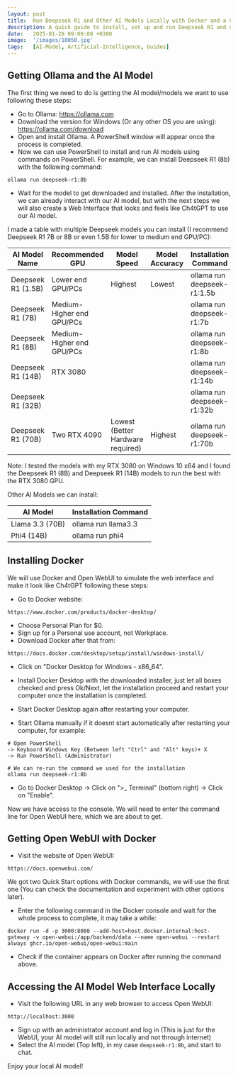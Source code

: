 ```yaml
---
layout: post
title:  Run Deepseek R1 and Other AI Models Locally with Docker and a Ch4tGPT-alike Web Interface (Open WebUI)
description: A quick guide to install, set up and run Deepseek R1 and other AI models locally with Docker and a Ch4tGPT-alike web interface (Open WebUI)
date:   2025-01-28 09:00:00 +0300
image:  '/images/10050.jpg'
tags:   [AI-Model, Artificial-Intelligence, Guides]
---
```


## Getting Ollama and the AI Model
The first thing we need to do is getting the AI model/models we want to use following these steps:
- Go to Ollama: https://ollama.com
- Download the version for Windows (Or any other OS you are using): https://ollama.com/download
- Open and install Ollama. A PowerShell window will appear once the process is completed. 
- Now we can use PowerShell to install and run AI models using commands on PowerShell. For example, we can install Deepseek R1 (8b) with the following command:
```shell
ollama run deepseek-r1:8b
```

- Wait for the model to get downloaded and installed. After the installation, we can already interact with our AI model, but with the next steps we will also create a Web Interface that looks and feels like Ch4tGPT to use our AI model.

I made a table with multiple Deepseek models you can install (I recommend Deepseek R1 7B or 8B or even 1.5B for lower to medium end GPU/PC):

| AI Model Name      | Recommended GPU           | Model Speed                       | Model Accuracy | Installation Command           |
| ------------------ | ------------------------- | --------------------------------- | -------------- | ------------------------------ |
| Deepseek R1 (1.5B) | Lower end GPU/PCs         | Highest                           | Lowest         | ollama run deepseek-r1:1.5b    |
| Deepseek R1 (7B)   | Medium-Higher end GPU/PCs |                                   |                | ollama run deepseek-r1:7b      |
| Deepseek R1 (8B)   | Medium-Higher end GPU/PCs |                                   |                | ollama run deepseek-r1:8b      |
| Deepseek R1 (14B)  | RTX 3080                  |                                   |                | ollama run deepseek-r1:14b<br> |
| Deepseek R1 (32B)  |                           |                                   |                | ollama run deepseek-r1:32b     |
| Deepseek R1 (70B)  | Two RTX 4090              | Lowest (Better Hardware required) | Highest        | ollama run deepseek-r1:70b     |

Note: I tested the models with my RTX 3080 on Windows 10 x64 and I found the Deepseek R1 (8B) and Deepseek R1 (14B) models to run the best with the RTX 3080 GPU.

Other AI Models we can install:

| AI Model        | Installation Command |
| --------------- | -------------------- |
| Llama 3.3 (70B) | ollama run llama3.3  |
| Phi4 (14B)      | ollama run phi4      |

## Installing Docker
We will use Docker and Open WebUI to simulate the web interface and make it look like Ch4tGPT following these steps:
- Go to Docker website:
```shell
https://www.docker.com/products/docker-desktop/
```
- Choose Personal Plan for $0. 
- Sign up for a Personal use account, not Workplace. 
- Download Docker after that from:
```shell
https://docs.docker.com/desktop/setup/install/windows-install/
```

- Click on "Docker Desktop for Windows - x86_64".

- Install Docker Desktop with the downloaded installer, just let all boxes checked and press Ok/Next, let the installation proceed and restart your computer once the installation is completed.

- Start Docker Desktop again after restarting your computer.

- Start Ollama manually if it doesnt start automatically after restarting your computer, for example:
```shell
# Open PowerShell
-> Keyboard Windows Key (Between left "Ctrl" and "Alt" keys)+ X
-> Run PowerShell (Administrator)
```

```shell
# We can re-run the command we used for the installation
ollama run deepseek-r1:8b
```

- Go to Docker Desktop -> Click on ">_ Terminal" (bottom right) -> Click on "Enable". 

Now we have access to the console. We will need to enter the command line for Open WebUI here, which we are about to get.

## Getting Open WebUI with Docker
- Visit the website of Open WebUI:

```shell
https://docs.openwebui.com/
```

We got two Quick Start options with Docker commands, we will use the first one (You can check the documentation and experiment with other options later). 

- Enter the following command in the Docker console and wait for the whole process to complete, it may take a while:

```shell
docker run -d -p 3000:8080 --add-host=host.docker.internal:host-gateway -v open-webui:/app/backend/data --name open-webui --restart always ghcr.io/open-webui/open-webui:main
```

- Check if the container appears on Docker after running the command above.

## Accessing the AI Model Web Interface Locally
- Visit the following URL in any web browser to access Open WebUI:
```shell
http://localhost:3000
```

- Sign up with an administrator account and log in (This is just for the WebUI, your AI model will still run locally and not through internet)
- Select the AI model (Top left), in my case `deepseek-r1:8b`, and start to chat. 

Enjoy your local AI model!